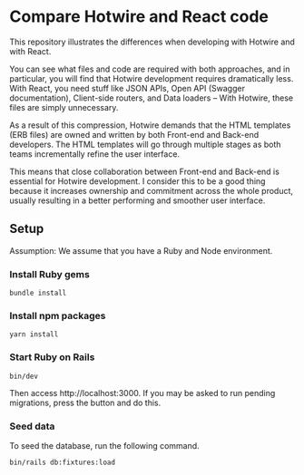 #  Compare Hotwire and React code

This repository illustrates the differences when developing with Hotwire and with React.

You can see what files and code are required with both approaches, and in particular, you will find that Hotwire development requires dramatically less.
With React, you need stuff like JSON APIs, Open API (Swagger documentation), Client-side routers, and Data loaders – With Hotwire, these files are simply unnecessary.

As a result of this compression, Hotwire demands that the HTML templates (ERB files) are owned and written by both Front-end and Back-end developers. The HTML templates will go through multiple stages as both teams incrementally refine the user interface.

This means that close collaboration between Front-end and Back-end is essential for Hotwire development.
I consider this to be a good thing because it increases ownership and commitment across the whole product, usually resulting in a better performing and smoother user interface. 

## Setup

Assumption: We assume that you have a Ruby and Node environment. 

### Install Ruby gems

```shell
bundle install
```

### Install npm packages

```shell
yarn install
```

### Start Ruby on Rails

```shell
bin/dev
```

Then access http://localhost:3000.
If you may be asked to run pending migrations, press the button and do this. 

### Seed data

To seed the database, run the following command.

```shell
bin/rails db:fixtures:load
```

